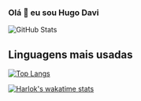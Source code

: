 ### Olá 👋 eu sou Hugo Davi
![GitHub Stats](https://github-readme-stats.vercel.app/api?username=Hugo-Davi&show_icons=true&count_private=true&theme=dracula)

## Linguagens mais usadas

[![Top Langs](https://github-readme-stats.vercel.app/api/top-langs/?username=Hugo-Davi&layout=compact&langs_count=7&theme=dracula&exclude_lang=html,css)](https://github.com/Hugo-Davi)

[![Harlok's wakatime stats](https://github-readme-stats.vercel.app/api/wakatime?username=HugoDavi)](https://github.com/anuraghazra/github-readme-stats)
